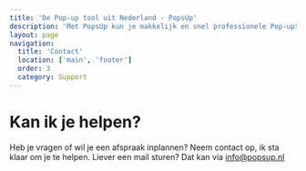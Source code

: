 ```yaml
---
title: 'De Pop-up tool uit Nederland - PopsUp'
description: 'Met PopsUp kun je makkelijk en snel professionele Pop-ups bouwen en integreren in je website, webshop of webapplicatie.'
layout: page
navigation:
  title: 'Contact'
  location: ['main', 'footer']
  order: 3
  category: Support
---
```


# Kan ik je helpen?

Heb je vragen of wil je een afspraak inplannen? Neem contact op, ik sta klaar om je te helpen. Liever een mail sturen? Dat kan via [info@popsup.nl](mailto:info@popsup.nl)
